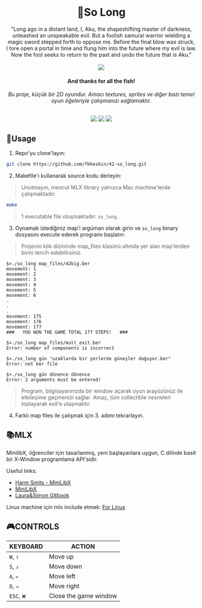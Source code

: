 <div align="center">
	<h1>🐳So Long</h1>
  "Long ago in a distant land, I, Aku, the shapeshifting master of darkness, unleashed an unspeakable evil.
  But a foolish samurai warrior wielding a magic sword stepped forth to oppose me. Before the final blow was struck, 
  I tore open a portal in time and flung him into the future where my evil is law. 
  Now the fool seeks to return to the past and undo the future that is Aku."
  <br>   <br>

  <img src="https://raw.githubusercontent.com/fbkeskin/fbkeskin/master/imgs/gif_samurai.gif"/>
  
  <p align="center">
	<h4>And thanks for all the fish!<br>
  </p></h4>
  <p align="center">
    <i>Bu proje, küçük bir 2D oyundur. Amacı textures, sprites ve diğer bazı temel oyun öğeleriyle çalışmanızı sağlamaktır.
</i>
  </p>
  <br />
	<img src="https://img.shields.io/badge/norminette-passing-success"/>
	<a href="https://developer.apple.com/library/archive/documentation/Performance/Conceptual/ManagingMemory/Articles/FindingLeaks.html"><img src="https://img.shields.io/badge/leaks-none-success" /></a>
	<img src="https://img.shields.io/badge/-100%2F125-success?logo=42&logoColor=fff" />
</div>

## 📝Usage
1. Repo'yu clone'layın: 

```bash
git clone https://github.com/fbkeskin/42-so_long.git
```

2. Makefile'ı kullanarak source kodu derleyin:
> Unutmayın, mevcut MLX library yalnızca Mac machine'lerde çalışmaktadır.
```bash
make
```
> 1 executable file oluşmaktadır: `so_long`.

3. Oynamak istediğiniz map'i argüman olarak girin ve `so_long` binary dosyasını execute ederek programı başlatın:
> Projenin kök dizininde map_files klasörü altında yer alan map'lerden birini tercih edebilirsiniz.
```shell
$>./so_long map_files/42big.ber
movement: 1
movement: 2
movement: 3
movement: 4
movement: 5
movement: 6
.
.
.
movement: 175
movement: 176
movement: 177
###   YOU WON THE GAME TOTAL 177 STEPS!   ###

$>./so_long map_files/mult_exit.ber
Error: number of components is incorrect

$>./so_long gün "uzaklarda bir yerlerde güneşler doğuyor.ber" 
Error: not ber file

$>./so_long gün dönence dönence
Error: 2 arguments must be entered!
```

> Program, bilgisayarınızda bir window açarak oyun arayüzünüz ile etkileşime geçmenizi sağlar. Amaç, tüm collectible nesneleri toplayarak exit'e ulaşmaktır. 

4. Farklı map files ile çalışmak için 3. adımı tekrarlayın.


## 📚MLX
MinilibX, öğrenciler için tasarlanmış, yeni başlayanlara uygun, C dilinde basit bir X-Window programlama API'sidir.<br>

Useful links:
* [Harm Smits - MiniLibX](https://harm-smits.github.io/42docs/libs/minilibx)
* [MiniLibX](https://github.com/42Paris/minilibx-linux)
* [Laura&Simon Gitbook](https://42-cursus.gitbook.io/guide/minilibx)

Linux machine için mlx include etmek: [For Linux](https://harm-smits.github.io/42docs/libs/minilibx/getting_started.html#compilation-on-linux)


## 🎮CONTROLS
|KEYBOARD|ACTION|
|---|---|
|`W`, `↑`|Move up|
|`S`, `↓`|Move down|
|`A`, `←`|Move left|
|`D`, `→`|Move right|
|`ESC`, `❌`|Close the game window|





